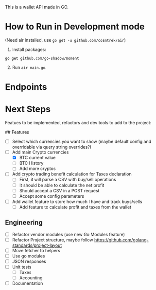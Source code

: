 This is a wallet API made in GO.

# How to Run in Development mode

(Need air installed, use `go get -u github.com/cosmtrek/air`)
1. Install packages:
````
go get github.com/go-shadow/moment
````
2. Run `air main.go`.

# Endpoints

# Next Steps

Featues to be implemented, refactors and dev tools to add to the project:

## Features
- [ ] Select which currencies you want to show (maybe  default config and overridable via query string overrides?)
- [ ] Add main Crypto currencies
	- [X] BTC current value
	- [ ] BTC History
	- [ ] Add more cryptos
- [ ] Add crypto trading benefit calculation for Taxes declaration
	- [ ] First, it will parse a CSV with buy/sell operations
	- [ ] It should be able to calculate the net profit
	- [ ] Should accept a CSV in a POST request
	- [ ] Accept some config parameters 
- [ ] Add wallet feature to store how much I have and track buys/sells
	- [ ] Add feature to calculate profit and taxes from the wallet

## Engineering
- [ ] Refactor vendor modules (use new Go Modules feature)
- [ ] Refactor Project structure, maybe follow https://github.com/golang-standards/project-layout
- [ ] Move fetcher to helpers
- [ ] Use go modules
- [ ] JSON responses
- [ ] Unit tests
	- [ ] Taxes
	- [ ] Accounting
- [ ] Documentation
